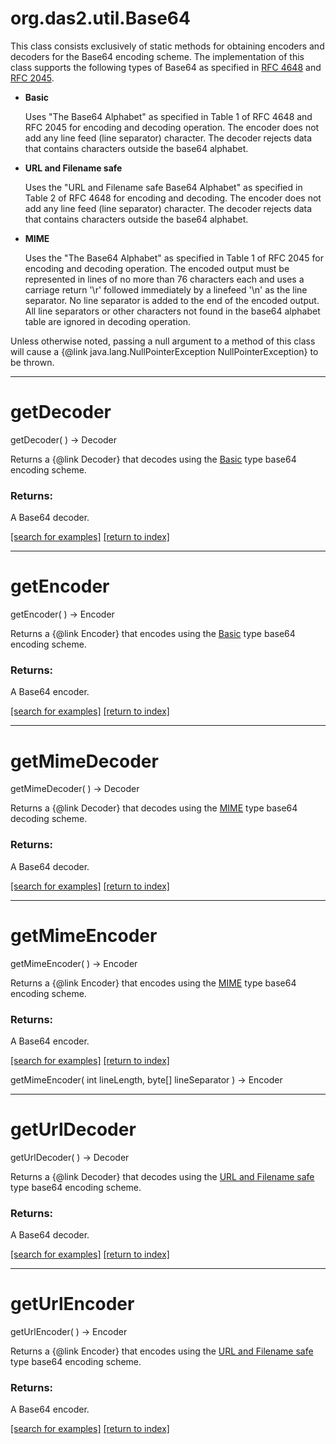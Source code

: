 # org.das2.util.Base64

This class consists exclusively of static methods for obtaining
 encoders and decoders for the Base64 encoding scheme. The
 implementation of this class supports the following types of Base64
 as specified in
 <a href="http://www.ietf.org/rfc/rfc4648.txt">RFC 4648</a> and
 <a href="http://www.ietf.org/rfc/rfc2045.txt">RFC 2045</a>.

 <ul>
 <li><a name="basic"><b>Basic</b></a>
 <p> Uses "The Base64 Alphabet" as specified in Table 1 of
     RFC 4648 and RFC 2045 for encoding and decoding operation.
     The encoder does not add any line feed (line separator)
     character. The decoder rejects data that contains characters
     outside the base64 alphabet.</p></li>

 <li><a name="url"><b>URL and Filename safe</b></a>
 <p> Uses the "URL and Filename safe Base64 Alphabet" as specified
     in Table 2 of RFC 4648 for encoding and decoding. The
     encoder does not add any line feed (line separator) character.
     The decoder rejects data that contains characters outside the
     base64 alphabet.</p></li>

 <li><a name="mime"><b>MIME</b></a>
 <p> Uses the "The Base64 Alphabet" as specified in Table 1 of
     RFC 2045 for encoding and decoding operation. The encoded output
     must be represented in lines of no more than 76 characters each
     and uses a carriage return  '\r' followed immediately by
     a linefeed  '\n' as the line separator. No line separator
     is added to the end of the encoded output. All line separators
     or other characters not found in the base64 alphabet table are
     ignored in decoding operation.</p></li>
 </ul>

 <p> Unless otherwise noted, passing a  null argument to a
 method of this class will cause a {@link java.lang.NullPointerException
 NullPointerException} to be thrown.

***
<a name="getDecoder"></a>
# getDecoder
getDecoder(  ) &rarr; Decoder

Returns a {@link Decoder} that decodes using the
 <a href="#basic">Basic</a> type base64 encoding scheme.

### Returns:
A Base64 decoder.

<a href="https://github.com/autoplot/dev/search?q=getDecoder&unscoped_q=getDecoder">[search for examples]</a>
<a href="https://github.com/autoplot/documentation/blob/master/javadoc/index-all.md">[return to index]</a>

***
<a name="getEncoder"></a>
# getEncoder
getEncoder(  ) &rarr; Encoder

Returns a {@link Encoder} that encodes using the
 <a href="#basic">Basic</a> type base64 encoding scheme.

### Returns:
A Base64 encoder.

<a href="https://github.com/autoplot/dev/search?q=getEncoder&unscoped_q=getEncoder">[search for examples]</a>
<a href="https://github.com/autoplot/documentation/blob/master/javadoc/index-all.md">[return to index]</a>

***
<a name="getMimeDecoder"></a>
# getMimeDecoder
getMimeDecoder(  ) &rarr; Decoder

Returns a {@link Decoder} that decodes using the
 <a href="#mime">MIME</a> type base64 decoding scheme.

### Returns:
A Base64 decoder.

<a href="https://github.com/autoplot/dev/search?q=getMimeDecoder&unscoped_q=getMimeDecoder">[search for examples]</a>
<a href="https://github.com/autoplot/documentation/blob/master/javadoc/index-all.md">[return to index]</a>

***
<a name="getMimeEncoder"></a>
# getMimeEncoder
getMimeEncoder(  ) &rarr; Encoder

Returns a {@link Encoder} that encodes using the
 <a href="#mime">MIME</a> type base64 encoding scheme.

### Returns:
A Base64 encoder.

<a href="https://github.com/autoplot/dev/search?q=getMimeEncoder&unscoped_q=getMimeEncoder">[search for examples]</a>
<a href="https://github.com/autoplot/documentation/blob/master/javadoc/index-all.md">[return to index]</a>

getMimeEncoder( int lineLength, byte[] lineSeparator ) &rarr; Encoder<br>
***
<a name="getUrlDecoder"></a>
# getUrlDecoder
getUrlDecoder(  ) &rarr; Decoder

Returns a {@link Decoder} that decodes using the
 <a href="#url">URL and Filename safe</a> type base64
 encoding scheme.

### Returns:
A Base64 decoder.

<a href="https://github.com/autoplot/dev/search?q=getUrlDecoder&unscoped_q=getUrlDecoder">[search for examples]</a>
<a href="https://github.com/autoplot/documentation/blob/master/javadoc/index-all.md">[return to index]</a>

***
<a name="getUrlEncoder"></a>
# getUrlEncoder
getUrlEncoder(  ) &rarr; Encoder

Returns a {@link Encoder} that encodes using the
 <a href="#url">URL and Filename safe</a> type base64
 encoding scheme.

### Returns:
A Base64 encoder.

<a href="https://github.com/autoplot/dev/search?q=getUrlEncoder&unscoped_q=getUrlEncoder">[search for examples]</a>
<a href="https://github.com/autoplot/documentation/blob/master/javadoc/index-all.md">[return to index]</a>

